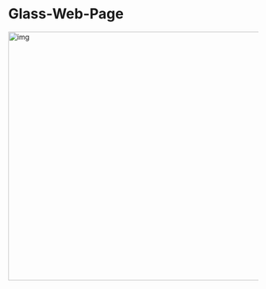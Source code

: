 # Glass-Web-Page
<img src = "https://photos.google.com/u/2/photo/AF1QipPQeNb4rr0Odd1rciVtrZRxqrIIonWZD-n0MnSL" alt = "img" height = "500" width= "700">
